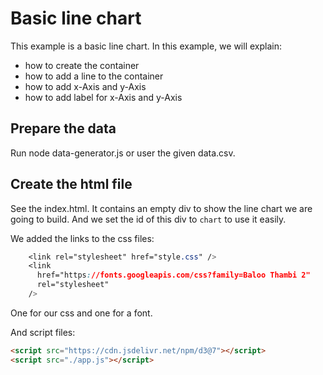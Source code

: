 # Basic line chart

This example is a basic line chart. In this example, we will explain:

- how to create the container
- how to add a line to the container
- how to add x-Axis and y-Axis
- how to add label for x-Axis and y-Axis

## Prepare the data

Run node data-generator.js or user the given data.csv.

## Create the html file

See the index.html. It contains an empty div to show the line chart we are going to build. And we set the id of this div to `chart` to use it easily.

We added the links to the css files:

```css
    <link rel="stylesheet" href="style.css" />
    <link
      href="https://fonts.googleapis.com/css?​family=Baloo Thambi 2"
      rel="stylesheet"
    />
```

One for our css and one for a font.

And script files:

```html
<script src="https://cdn.jsdelivr.net/npm/d3@7"></script>
<script src="./app.js"></script>
```
